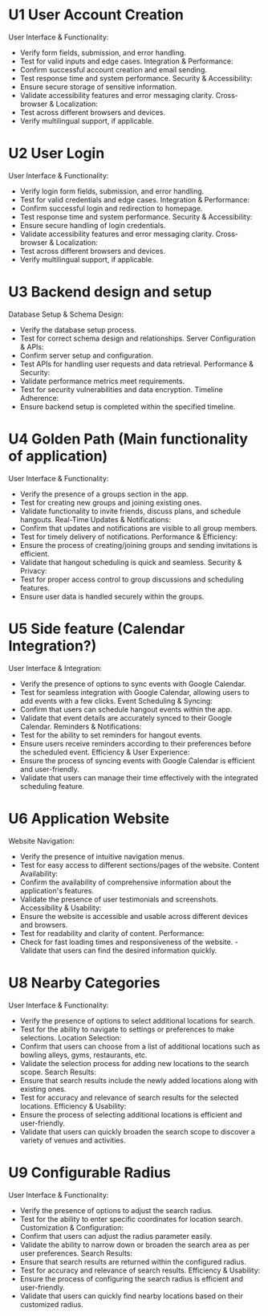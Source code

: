 # U1 User Account Creation
User Interface & Functionality:
- Verify form fields, submission, and error handling.
- Test for valid inputs and edge cases.
Integration & Performance:
- Confirm successful account creation and email sending.
- Test response time and system performance.
Security & Accessibility:
- Ensure secure storage of sensitive information.
- Validate accessibility features and error messaging clarity.
Cross-browser & Localization:
- Test across different browsers and devices.
- Verify multilingual support, if applicable.

# U2 User Login
User Interface & Functionality:
- Verify login form fields, submission, and error handling.
- Test for valid credentials and edge cases.
Integration & Performance:
- Confirm successful login and redirection to homepage.
- Test response time and system performance.
Security & Accessibility:
- Ensure secure handling of login credentials.
- Validate accessibility features and error messaging clarity.
Cross-browser & Localization:
- Test across different browsers and devices.
- Verify multilingual support, if applicable.

# U3 Backend design and setup
Database Setup & Schema Design:
- Verify the database setup process.
- Test for correct schema design and relationships.
Server Configuration & APIs:
- Confirm server setup and configuration.
- Test APIs for handling user requests and data retrieval.
Performance & Security:
- Validate performance metrics meet requirements.
- Test for security vulnerabilities and data encryption.
Timeline Adherence:
- Ensure backend setup is completed within the specified timeline.

# U4 Golden Path (Main functionality of application)
User Interface & Functionality:
- Verify the presence of a groups section in the app.
- Test for creating new groups and joining existing ones.
- Validate functionality to invite friends, discuss plans, and schedule hangouts.
Real-Time Updates & Notifications:
- Confirm that updates and notifications are visible to all group members.
- Test for timely delivery of notifications.
Performance & Efficiency:
- Ensure the process of creating/joining groups and sending invitations is efficient.
- Validate that hangout scheduling is quick and seamless.
Security & Privacy:
- Test for proper access control to group discussions and scheduling features.
- Ensure user data is handled securely within the groups.

# U5 Side feature (Calendar Integration?)
User Interface & Integration:
- Verify the presence of options to sync events with Google Calendar.
- Test for seamless integration with Google Calendar, allowing users to add events with a few clicks.
Event Scheduling & Syncing:
- Confirm that users can schedule hangout events within the app.
- Validate that event details are accurately synced to their Google Calendar.
Reminders & Notifications:
- Test for the ability to set reminders for hangout events.
- Ensure users receive reminders according to their preferences before the scheduled event.
Efficiency & User Experience:
- Ensure the process of syncing events with Google Calendar is efficient and user-friendly.
- Validate that users can manage their time effectively with the integrated scheduling feature.

# U6 Application Website
Website Navigation:
- Verify the presence of intuitive navigation menus.
- Test for easy access to different sections/pages of the website.
Content Availability:
- Confirm the availability of comprehensive information about the application's features.
- Validate the presence of user testimonials and screenshots.
Accessibility & Usability:
- Ensure the website is accessible and usable across different devices and browsers.
- Test for readability and clarity of content.
Performance:
- Check for fast loading times and responsiveness of the website.
-Validate that users can find the desired information quickly.

# U8 Nearby Categories
User Interface & Functionality:
- Verify the presence of options to select additional locations for search.
- Test for the ability to navigate to settings or preferences to make selections.
Location Selection:
- Confirm that users can choose from a list of additional locations such as bowling alleys, gyms, restaurants, etc.
- Validate the selection process for adding new locations to the search scope.
Search Results:
- Ensure that search results include the newly added locations along with existing ones.
- Test for accuracy and relevance of search results for the selected locations.
Efficiency & Usability:
- Ensure the process of selecting additional locations is efficient and user-friendly.
- Validate that users can quickly broaden the search scope to discover a variety of venues and activities.

# U9 Configurable Radius
User Interface & Functionality:
- Verify the presence of options to adjust the search radius.
- Test for the ability to enter specific coordinates for location search.
Customization & Configuration:
- Confirm that users can adjust the radius parameter easily.
- Validate the ability to narrow down or broaden the search area as per user preferences.
Search Results:
- Ensure that search results are returned within the configured radius.
- Test for accuracy and relevance of search results.
Efficiency & Usability:
- Ensure the process of configuring the search radius is efficient and user-friendly.
- Validate that users can quickly find nearby locations based on their customized radius.
